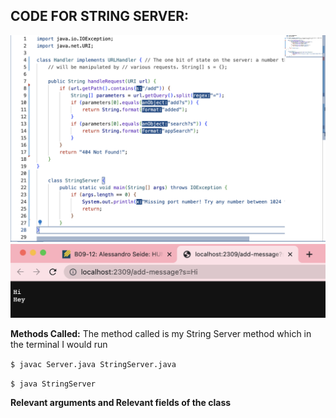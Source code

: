 **CODE FOR STRING SERVER:**
------------------------

![Image](Codeforlab.png)
![Image](Proofforlab.png)

**Methods Called:**
The method called is my String Server method which in the terminal I would run


`$ javac Server.java StringServer.java`

`$ java StringServer`

**Relevant arguments and Relevant fields of the class**






